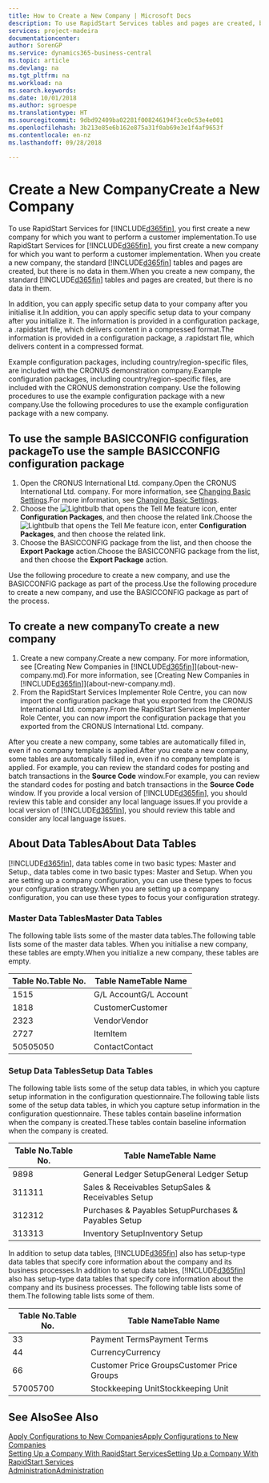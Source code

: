 ```yaml
---
title: How to Create a New Company | Microsoft Docs
description: To use RapidStart Services tables and pages are created, but there is no data in them.
services: project-madeira
documentationcenter: 
author: SorenGP
ms.service: dynamics365-business-central
ms.topic: article
ms.devlang: na
ms.tgt_pltfrm: na
ms.workload: na
ms.search.keywords: 
ms.date: 10/01/2018
ms.author: sgroespe
ms.translationtype: HT
ms.sourcegitcommit: 9dbd92409ba02281f008246194f3ce0c53e4e001
ms.openlocfilehash: 3b213e85e6b162e875a31f0ab69e3e1f4af9653f
ms.contentlocale: en-nz
ms.lasthandoff: 09/28/2018

---
```

# <a name="create-a-new-company"></a><span data-ttu-id="01734-103">Create a New Company</span><span class="sxs-lookup"><span data-stu-id="01734-103">Create a New Company</span></span>
<span data-ttu-id="01734-104">To use RapidStart Services for [!INCLUDE[d365fin](includes/d365fin_md.md)], you first create a new company for which you want to perform a customer implementation.</span><span class="sxs-lookup"><span data-stu-id="01734-104">To use RapidStart Services for [!INCLUDE[d365fin](includes/d365fin_md.md)], you first create a new company for which you want to perform a customer implementation.</span></span> <span data-ttu-id="01734-105">When you create a new company, the standard [!INCLUDE[d365fin](includes/d365fin_md.md)] tables and pages are created, but there is no data in them.</span><span class="sxs-lookup"><span data-stu-id="01734-105">When you create a new company, the standard [!INCLUDE[d365fin](includes/d365fin_md.md)] tables and pages are created, but there is no data in them.</span></span>

<span data-ttu-id="01734-106">In addition, you can apply specific setup data to your company after you initialise it.</span><span class="sxs-lookup"><span data-stu-id="01734-106">In addition, you can apply specific setup data to your company after you initialize it.</span></span> <span data-ttu-id="01734-107">The information is provided in a configuration package, a .rapidstart file, which delivers content in a compressed format.</span><span class="sxs-lookup"><span data-stu-id="01734-107">The information is provided in a configuration package, a .rapidstart file, which delivers content in a compressed format.</span></span>  

<span data-ttu-id="01734-108">Example configuration packages, including country/region-specific files, are included with the CRONUS demonstration company.</span><span class="sxs-lookup"><span data-stu-id="01734-108">Example configuration packages, including country/region-specific files, are included with the CRONUS demonstration company.</span></span> <span data-ttu-id="01734-109">Use the following procedures to use the example configuration package with a new company.</span><span class="sxs-lookup"><span data-stu-id="01734-109">Use the following procedures to use the example configuration package with a new company.</span></span>  

## <a name="to-use-the-sample-basicconfig-configuration-package"></a><span data-ttu-id="01734-110">To use the sample BASICCONFIG configuration package</span><span class="sxs-lookup"><span data-stu-id="01734-110">To use the sample BASICCONFIG configuration package</span></span>  
1. <span data-ttu-id="01734-111">Open the CRONUS International Ltd. company.</span><span class="sxs-lookup"><span data-stu-id="01734-111">Open the CRONUS International Ltd. company.</span></span> <span data-ttu-id="01734-112">For more information, see [Changing Basic Settings](ui-change-basic-settings.md).</span><span class="sxs-lookup"><span data-stu-id="01734-112">For more information, see [Changing Basic Settings](ui-change-basic-settings.md).</span></span>
2. <span data-ttu-id="01734-113">Choose the ![Lightbulb that opens the Tell Me feature](media/ui-search/search_small.png "Tell me what you want to do") icon, enter **Configuration Packages**, and then choose the related link.</span><span class="sxs-lookup"><span data-stu-id="01734-113">Choose the ![Lightbulb that opens the Tell Me feature](media/ui-search/search_small.png "Tell me what you want to do") icon, enter **Configuration Packages**, and then choose the related link.</span></span>  
3. <span data-ttu-id="01734-114">Choose the BASICCONFIG package from the list, and then choose the **Export Package** action.</span><span class="sxs-lookup"><span data-stu-id="01734-114">Choose the BASICCONFIG package from the list, and then choose the **Export Package** action.</span></span>  

<span data-ttu-id="01734-115">Use the following procedure to create a new company, and use the BASICCONFIG package as part of the process.</span><span class="sxs-lookup"><span data-stu-id="01734-115">Use the following procedure to create a new company, and use the BASICCONFIG package as part of the process.</span></span>  

## <a name="to-create-a-new-company"></a><span data-ttu-id="01734-116">To create a new company</span><span class="sxs-lookup"><span data-stu-id="01734-116">To create a new company</span></span>  
1. <span data-ttu-id="01734-117">Create a new company.</span><span class="sxs-lookup"><span data-stu-id="01734-117">Create a new company.</span></span> <span data-ttu-id="01734-118">For more information, see [Creating New Companies in [!INCLUDE[d365fin](includes/d365fin_md.md)]](about-new-company.md).</span><span class="sxs-lookup"><span data-stu-id="01734-118">For more information, see [Creating New Companies in [!INCLUDE[d365fin](includes/d365fin_md.md)]](about-new-company.md).</span></span>
2. <span data-ttu-id="01734-119">From the RapidStart Services Implementer Role Centre, you can now import the configuration package that you exported from the CRONUS International Ltd. company.</span><span class="sxs-lookup"><span data-stu-id="01734-119">From the RapidStart Services Implementer Role Center, you can now import the configuration package that you exported from the CRONUS International Ltd. company.</span></span>

<span data-ttu-id="01734-120">After you create a new company, some tables are automatically filled in, even if no company template is applied.</span><span class="sxs-lookup"><span data-stu-id="01734-120">After you create a new company, some tables are automatically filled in, even if no company template is applied.</span></span> <span data-ttu-id="01734-121">For example, you can review the standard codes for posting and batch transactions in the **Source Code** window.</span><span class="sxs-lookup"><span data-stu-id="01734-121">For example, you can review the standard codes for posting and batch transactions in the **Source Code** window.</span></span> <span data-ttu-id="01734-122">If you provide a local version of [!INCLUDE[d365fin](includes/d365fin_md.md)], you should review this table and consider any local language issues.</span><span class="sxs-lookup"><span data-stu-id="01734-122">If you provide a local version of [!INCLUDE[d365fin](includes/d365fin_md.md)], you should review this table and consider any local language issues.</span></span>

## <a name="about-data-tables"></a><span data-ttu-id="01734-123">About Data Tables</span><span class="sxs-lookup"><span data-stu-id="01734-123">About Data Tables</span></span>
[!INCLUDE[d365fin](includes/d365fin_md.md)]<span data-ttu-id="01734-124">, data tables come in two basic types: Master and Setup.</span><span class="sxs-lookup"><span data-stu-id="01734-124">, data tables come in two basic types: Master and Setup.</span></span> <span data-ttu-id="01734-125">When you are setting up a company configuration, you can use these types to focus your configuration strategy.</span><span class="sxs-lookup"><span data-stu-id="01734-125">When you are setting up a company configuration, you can use these types to focus your configuration strategy.</span></span>  

### <a name="master-data-tables"></a><span data-ttu-id="01734-126">Master Data Tables</span><span class="sxs-lookup"><span data-stu-id="01734-126">Master Data Tables</span></span>  
<span data-ttu-id="01734-127">The following table lists some of the master data tables.</span><span class="sxs-lookup"><span data-stu-id="01734-127">The following table lists some of the master data tables.</span></span> <span data-ttu-id="01734-128">When you initialise a new company, these tables are empty.</span><span class="sxs-lookup"><span data-stu-id="01734-128">When you initialize a new company, these tables are empty.</span></span>  

|<span data-ttu-id="01734-129">Table No.</span><span class="sxs-lookup"><span data-stu-id="01734-129">Table No.</span></span>|<span data-ttu-id="01734-130">Table Name</span><span class="sxs-lookup"><span data-stu-id="01734-130">Table Name</span></span>|  
|-------------------|--------------------|  
|<span data-ttu-id="01734-131">15</span><span class="sxs-lookup"><span data-stu-id="01734-131">15</span></span>|<span data-ttu-id="01734-132">G/L Account</span><span class="sxs-lookup"><span data-stu-id="01734-132">G/L Account</span></span>|  
|<span data-ttu-id="01734-133">18</span><span class="sxs-lookup"><span data-stu-id="01734-133">18</span></span>|<span data-ttu-id="01734-134">Customer</span><span class="sxs-lookup"><span data-stu-id="01734-134">Customer</span></span>|  
|<span data-ttu-id="01734-135">23</span><span class="sxs-lookup"><span data-stu-id="01734-135">23</span></span>|<span data-ttu-id="01734-136">Vendor</span><span class="sxs-lookup"><span data-stu-id="01734-136">Vendor</span></span>|  
|<span data-ttu-id="01734-137">27</span><span class="sxs-lookup"><span data-stu-id="01734-137">27</span></span>|<span data-ttu-id="01734-138">Item</span><span class="sxs-lookup"><span data-stu-id="01734-138">Item</span></span>|  
|<span data-ttu-id="01734-139">5050</span><span class="sxs-lookup"><span data-stu-id="01734-139">5050</span></span>|<span data-ttu-id="01734-140">Contact</span><span class="sxs-lookup"><span data-stu-id="01734-140">Contact</span></span>|  

### <a name="setup-data-tables"></a><span data-ttu-id="01734-141">Setup Data Tables</span><span class="sxs-lookup"><span data-stu-id="01734-141">Setup Data Tables</span></span>  
<span data-ttu-id="01734-142">The following table lists some of the setup data tables, in which you capture setup information in the configuration questionnaire.</span><span class="sxs-lookup"><span data-stu-id="01734-142">The following table lists some of the setup data tables, in which you capture setup information in the configuration questionnaire.</span></span> <span data-ttu-id="01734-143">These tables contain baseline information when the company is created.</span><span class="sxs-lookup"><span data-stu-id="01734-143">These tables contain baseline information when the company is created.</span></span>  

|<span data-ttu-id="01734-144">Table No.</span><span class="sxs-lookup"><span data-stu-id="01734-144">Table No.</span></span>|<span data-ttu-id="01734-145">Table Name</span><span class="sxs-lookup"><span data-stu-id="01734-145">Table Name</span></span>|  
|-------------------|--------------------|  
|<span data-ttu-id="01734-146">98</span><span class="sxs-lookup"><span data-stu-id="01734-146">98</span></span>|<span data-ttu-id="01734-147">General Ledger Setup</span><span class="sxs-lookup"><span data-stu-id="01734-147">General Ledger Setup</span></span>|  
|<span data-ttu-id="01734-148">311</span><span class="sxs-lookup"><span data-stu-id="01734-148">311</span></span>|<span data-ttu-id="01734-149">Sales & Receivables Setup</span><span class="sxs-lookup"><span data-stu-id="01734-149">Sales & Receivables Setup</span></span>|  
|<span data-ttu-id="01734-150">312</span><span class="sxs-lookup"><span data-stu-id="01734-150">312</span></span>|<span data-ttu-id="01734-151">Purchases & Payables Setup</span><span class="sxs-lookup"><span data-stu-id="01734-151">Purchases & Payables Setup</span></span>|  
|<span data-ttu-id="01734-152">313</span><span class="sxs-lookup"><span data-stu-id="01734-152">313</span></span>|<span data-ttu-id="01734-153">Inventory Setup</span><span class="sxs-lookup"><span data-stu-id="01734-153">Inventory Setup</span></span>|  

<span data-ttu-id="01734-154">In addition to setup data tables, [!INCLUDE[d365fin](includes/d365fin_md.md)] also has setup-type data tables that specify core information about the company and its business processes.</span><span class="sxs-lookup"><span data-stu-id="01734-154">In addition to setup data tables, [!INCLUDE[d365fin](includes/d365fin_md.md)] also has setup-type data tables that specify core information about the company and its business processes.</span></span> <span data-ttu-id="01734-155">The following table lists some of them.</span><span class="sxs-lookup"><span data-stu-id="01734-155">The following table lists some of them.</span></span>  

|<span data-ttu-id="01734-156">Table No.</span><span class="sxs-lookup"><span data-stu-id="01734-156">Table No.</span></span>|<span data-ttu-id="01734-157">Table Name</span><span class="sxs-lookup"><span data-stu-id="01734-157">Table Name</span></span>|  
|-------------------|--------------------|  
|<span data-ttu-id="01734-158">3</span><span class="sxs-lookup"><span data-stu-id="01734-158">3</span></span>|<span data-ttu-id="01734-159">Payment Terms</span><span class="sxs-lookup"><span data-stu-id="01734-159">Payment Terms</span></span>|  
|<span data-ttu-id="01734-160">4</span><span class="sxs-lookup"><span data-stu-id="01734-160">4</span></span>|<span data-ttu-id="01734-161">Currency</span><span class="sxs-lookup"><span data-stu-id="01734-161">Currency</span></span>|  
|<span data-ttu-id="01734-162">6</span><span class="sxs-lookup"><span data-stu-id="01734-162">6</span></span>|<span data-ttu-id="01734-163">Customer Price Groups</span><span class="sxs-lookup"><span data-stu-id="01734-163">Customer Price Groups</span></span>|  
|<span data-ttu-id="01734-164">5700</span><span class="sxs-lookup"><span data-stu-id="01734-164">5700</span></span>|<span data-ttu-id="01734-165">Stockkeeping Unit</span><span class="sxs-lookup"><span data-stu-id="01734-165">Stockkeeping Unit</span></span>|

  

## <a name="see-also"></a><span data-ttu-id="01734-166">See Also</span><span class="sxs-lookup"><span data-stu-id="01734-166">See Also</span></span>  
[<span data-ttu-id="01734-167">Apply Configurations to New Companies</span><span class="sxs-lookup"><span data-stu-id="01734-167">Apply Configurations to New Companies</span></span>](admin-apply-configuration-to-new-companies.md)  
[<span data-ttu-id="01734-168">Setting Up a Company With RapidStart Services</span><span class="sxs-lookup"><span data-stu-id="01734-168">Setting Up a Company With RapidStart Services</span></span>](admin-set-up-a-company-with-rapidstart.md)  
[<span data-ttu-id="01734-169">Administration</span><span class="sxs-lookup"><span data-stu-id="01734-169">Administration</span></span>](admin-setup-and-administration.md)

